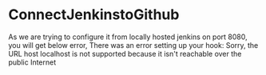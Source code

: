 # ConnectJenkinstoGithub

As we are trying to configure it from locally hosted jenkins on port 8080, you will get below error,
There was an error setting up your hook: Sorry, the URL host localhost is not supported because it isn't reachable over the public Internet
